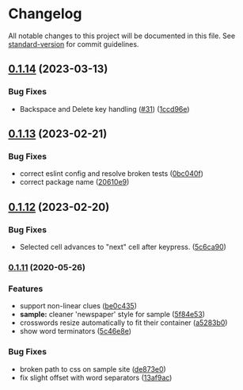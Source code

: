 # Changelog

All notable changes to this project will be documented in this file. See [standard-version](https://github.com/conventional-changelog/standard-version) for commit guidelines.

## [0.1.14](https://github.com/dwmkerr/crosswords-js/compare/v0.1.13...v0.1.14) (2023-03-13)


### Bug Fixes

* Backspace and Delete key handling ([#31](https://github.com/dwmkerr/crosswords-js/issues/31)) ([1ccd96e](https://github.com/dwmkerr/crosswords-js/commit/1ccd96e50d60cf74a8537d10baba4420321c77d7))

## [0.1.13](https://github.com/dwmkerr/crosswords-js/compare/v0.1.12...v0.1.13) (2023-02-21)

### Bug Fixes

- correct eslint config and resolve broken tests ([0bc040f](https://github.com/dwmkerr/crosswords-js/commit/0bc040f9fe175dcd6a0a53c258f97885d2ebc19d))
- correct package name ([20610e9](https://github.com/dwmkerr/crosswords-js/commit/20610e970459ebf012b904861ef7f3da4c0c41e4))

## [0.1.12](https://github.com/dwmkerr/crosswords-js/compare/v0.1.11...v0.1.12) (2023-02-20)

### Bug Fixes

- Selected cell advances to "next" cell after keypress. ([5c6ca90](https://github.com/dwmkerr/crosswords-js/commit/5c6ca90e1177ccd48376a309c8217bb194f2ce6d))

### [0.1.11](https://github.com/dwmkerr/crosswords-js/compare/v0.1.10...v0.1.11) (2020-05-26)

### Features

- support non-linear clues ([be0c435](https://github.com/dwmkerr/crosswords-js/commit/be0c435754eee68206242aba6c3d1c09f919fd24))
- **sample:** cleaner 'newspaper' style for sample ([5f84e53](https://github.com/dwmkerr/crosswords-js/commit/5f84e53947b8eee6924027c0f33cc2fc7277847e))
- crosswords resize automatically to fit their container ([a5283b0](https://github.com/dwmkerr/crosswords-js/commit/a5283b0cf048ff8504a0e59c1629d7a01933f583))
- show word terminators ([5c46e8e](https://github.com/dwmkerr/crosswords-js/commit/5c46e8ebd9f83f5c23931d2c5a8c330409ec57a3))

### Bug Fixes

- broken path to css on sample site ([de873e0](https://github.com/dwmkerr/crosswords-js/commit/de873e0e52cab9e5eb37b1638711333a05bce728))
- fix slight offset with word separators ([13af9ac](https://github.com/dwmkerr/crosswords-js/commit/13af9ac3318f708ea83aefc588b0bc816c1fc6fb))

